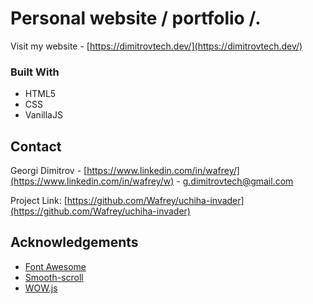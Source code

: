 # Personal website / portfolio /.

Visit my website - [https://dimitrovtech.dev/](https://dimitrovtech.dev/)


### Built With

* HTML5
* CSS
* VanillaJS

## Contact

Georgi Dimitrov - [https://www.linkedin.com/in/wafrey/](https://www.linkedin.com/in/wafrey/w) - g.dimitrovtech@gmail.com

Project Link: [https://github.com/Wafrey/uchiha-invader](https://github.com/Wafrey/uchiha-invader)

## Acknowledgements
* [Font Awesome](https://fontawesome.com)
* [Smooth-scroll](http://github.com/cferdinandi/smooth-scroll)
* [WOW.js](https://github.com/matthieua/WOW)



